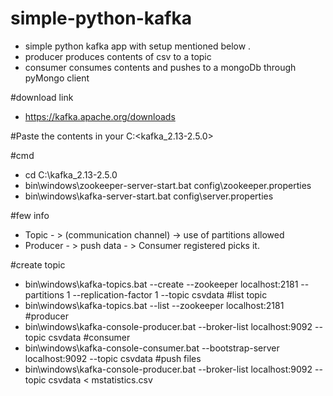 # simple-python-kafka
- simple python kafka app with setup mentioned below .
- producer produces contents of csv to a topic
- consumer consumes contents and pushes to a mongoDb through pyMongo client

#download link
 - https://kafka.apache.org/downloads

#Paste the contents in your C:\<kafka_2.13-2.5.0>

#cmd
 - cd C:\kafka_2.13-2.5.0
 - bin\windows\zookeeper-server-start.bat config\zookeeper.properties
 - bin\windows\kafka-server-start.bat config\server.properties

#few info
 - Topic - > (communication channel) -> use of partitions allowed
 - Producer - > push data - > Consumer registered picks it.
 
#create topic
 - bin\windows\kafka-topics.bat --create --zookeeper localhost:2181 --partitions 1 --replication-factor 1 --topic csvdata
#list topic
 - bin\windows\kafka-topics.bat --list --zookeeper localhost:2181
#producer
 - bin\windows\kafka-console-producer.bat --broker-list localhost:9092 --topic csvdata
#consumer
 - bin\windows\kafka-console-consumer.bat --bootstrap-server localhost:9092 --topic csvdata
#push files
 - bin\windows\kafka-console-producer.bat --broker-list localhost:9092 --topic csvdata < mstatistics.csv
